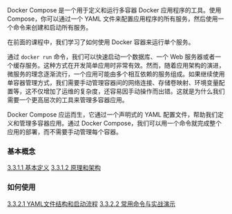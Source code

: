 Docker Compose 是一个用于定义和运行多容器 Docker 应用程序的工具。使用 Compose，你可以通过一个 YAML 文件来配置应用程序的所有服务，然后使用一个命令来创建和启动所有服务。

在前面的课程中，我们学习了如何使用 Docker 容器来运行单个服务。

通过 `docker run` 命令，我们可以快速启动一个数据库、一个 Web 服务器或者一个缓存服务。这种方式在开发简单应用时非常有效。然而，随着应用架构的演进，微服务的理念逐渐流行，一个应用可能由多个相互依赖的服务组成。如果继续使用单容器管理方式，我们需要手动管理容器间的网络连接、存储卷映射、环境变量配置等，这不仅增加了运维的复杂度，还容易因手动操作而出错。这就是为什么我们需要一个更高层次的工具来管理多容器应用。

Docker Compose 应运而生，它通过一个声明式的 YAML 配置文件，帮助我们定义和管理多容器应用。通过 Docker Compose，我们可以用一个命令就完成整个应用的部署，而不需要手动管理每个容器。
### 基本概念
[3.3.1.1 基本定义](3.3.1.1%20基本定义.md)
[3.3.1.2 原理和架构](3.3.1.2%20原理和架构.md)

### 如何使用
[3.3.2.1 YAML文件结构和启动流程](3.3.2.1%20YAML文件结构和启动流程.md)
[3.3.2.2 常用命令与实战演示](3.3.2.2%20常用命令与实战演示.md)